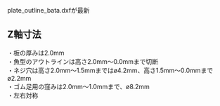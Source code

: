 plate_outline_bata.dxfが最新
## Z軸寸法  
・板の厚みは2.0mm   
・魚型のアウトラインは高さ2.0mm〜0.0mmまで切断  
・ネジ穴は高さ2.0mm〜1.5mmまではø4.2mm、高さ1.5mm〜0.0mmまでø2.2mm  
・ゴム足用の窪みは2.0mm〜1.0mmまで、ø8.2mm   
・左右対称 
